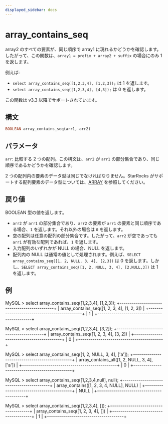 ```yaml
---
displayed_sidebar: docs
---
```


# array_contains_seq

array2 のすべての要素が、同じ順序で array1 に現れるかどうかを確認します。したがって、この関数は、`array1 = prefix + array2 + suffix` の場合にのみ 1 を返します。

例えば:

- `select array_contains_seq([1,2,3,4], [1,2,3]);` は 1 を返します。
- `select array_contains_seq([1,2,3,4], [4,3]);` は 0 を返します。

この関数は v3.3 以降でサポートされています。

## 構文

~~~Haskell
BOOLEAN array_contains_seq(arr1, arr2)
~~~

## パラメータ

`arr`: 比較する 2 つの配列。この構文は、`arr2` が `arr1` の部分集合であり、同じ順序であるかどうかを確認します。

2 つの配列内の要素のデータ型は同じでなければなりません。StarRocks がサポートする配列要素のデータ型については、[ARRAY](../../../sql-reference/data-types/semi_structured/Array.md) を参照してください。

## 戻り値

BOOLEAN 型の値を返します。

- `arr2` が `arr1` の部分集合であり、`arr2` の要素が `arr1` の要素と同じ順序である場合、`1` を返します。それ以外の場合は `0` を返します。
- 空の配列は任意の配列の部分集合です。したがって、`arr2` が空であっても `arr1` が有効な配列であれば、`1` を返します。
- 入力配列のいずれかが NULL の場合、NULL を返します。
- 配列内の NULL は通常の値として処理されます。例えば、`SELECT array_contains_seq([1, 2, NULL, 3, 4], [2,3])` は 0 を返します。しかし、`SELECT array_contains_seq([1, 2, NULL, 3, 4], [2,NULL,3])` は 1 を返します。

## 例

MySQL > select array_contains_seq([1,2,3,4], [1,2,3]);
+---------------------------------------------+
| array_contains_seq([1, 2, 3, 4], [1, 2, 3]) |
+---------------------------------------------+
|                                           1 |
+---------------------------------------------+

MySQL > select array_contains_seq([1,2,3,4], [3,2]);
+------------------------------------------+
| array_contains_seq([1, 2, 3, 4], [3, 2]) |
+------------------------------------------+
|                                        0 |
+------------------------------------------+

MySQL > select array_contains_seq([1, 2, NULL, 3, 4], ['a']);
+-----------------------------------------------+
| array_contains_all([1, 2, NULL, 3, 4], ['a']) |
+-----------------------------------------------+
|                                             0 |
+-----------------------------------------------+

MySQL > select array_contains_seq([1,2,3,4,null], null);
+------------------------------------------+
| array_contains([1, 2, 3, 4, NULL], NULL) |
+------------------------------------------+
|                                     NULL |
+------------------------------------------+

MySQL > select array_contains_seq([1,2,3,4], []);
+--------------------------------------+
| array_contains_seq([1, 2, 3, 4], []) |
+--------------------------------------+
|                                    1 |
+--------------------------------------+